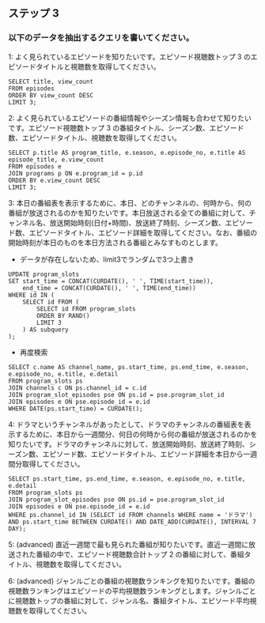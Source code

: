 ## ステップ 3

### 以下のデータを抽出するクエリを書いてください。

1: よく見られているエピソードを知りたいです。エピソード視聴数トップ 3 のエピソードタイトルと視聴数を取得してください。
```
SELECT title, view_count
FROM episodes
ORDER BY view_count DESC
LIMIT 3;
```


2: よく見られているエピソードの番組情報やシーズン情報も合わせて知りたいです。エピソード視聴数トップ 3 の番組タイトル、シーズン数、エピソード数、エピソードタイトル、視聴数を取得してください。
```
SELECT p.title AS program_title, e.season, e.episode_no, e.title AS episode_title, e.view_count
FROM episodes e
JOIN programs p ON e.program_id = p.id
ORDER BY e.view_count DESC
LIMIT 3;
```


3: 本日の番組表を表示するために、本日、どのチャンネルの、何時から、何の番組が放送されるのかを知りたいです。本日放送される全ての番組に対して、チャンネル名、放送開始時刻(日付+時間)、放送終了時刻、シーズン数、エピソード数、エピソードタイトル、エピソード詳細を取得してください。なお、番組の開始時刻が本日のものを本日方法される番組とみなすものとします。
- データが存在しないため、limit3でランダムで3つ上書き
```
UPDATE program_slots
SET start_time = CONCAT(CURDATE(), ' ', TIME(start_time)),
    end_time = CONCAT(CURDATE(), ' ', TIME(end_time))
WHERE id IN (
    SELECT id FROM (
        SELECT id FROM program_slots
        ORDER BY RAND()
        LIMIT 3
    ) AS subquery
);
```

- 再度検索
```
SELECT c.name AS channel_name, ps.start_time, ps.end_time, e.season, e.episode_no, e.title, e.detail
FROM program_slots ps
JOIN channels c ON ps.channel_id = c.id
JOIN program_slot_episodes pse ON ps.id = pse.program_slot_id
JOIN episodes e ON pse.episode_id = e.id
WHERE DATE(ps.start_time) = CURDATE();
```


4: ドラマというチャンネルがあったとして、ドラマのチャンネルの番組表を表示するために、本日から一週間分、何日の何時から何の番組が放送されるのかを知りたいです。ドラマのチャンネルに対して、放送開始時刻、放送終了時刻、シーズン数、エピソード数、エピソードタイトル、エピソード詳細を本日から一週間分取得してください。

```
SELECT ps.start_time, ps.end_time, e.season, e.episode_no, e.title, e.detail
FROM program_slots ps
JOIN program_slot_episodes pse ON ps.id = pse.program_slot_id
JOIN episodes e ON pse.episode_id = e.id
WHERE ps.channel_id IN (SELECT id FROM channels WHERE name = 'ドラマ')
AND ps.start_time BETWEEN CURDATE() AND DATE_ADD(CURDATE(), INTERVAL 7 DAY);
```


5: (advanced) 直近一週間で最も見られた番組が知りたいです。直近一週間に放送された番組の中で、エピソード視聴数合計トップ 2 の番組に対して、番組タイトル、視聴数を取得してください。

6: (advanced) ジャンルごとの番組の視聴数ランキングを知りたいです。番組の視聴数ランキングはエピソードの平均視聴数ランキングとします。ジャンルごとに視聴数トップの番組に対して、ジャンル名、番組タイトル、エピソード平均視聴数を取得してください。